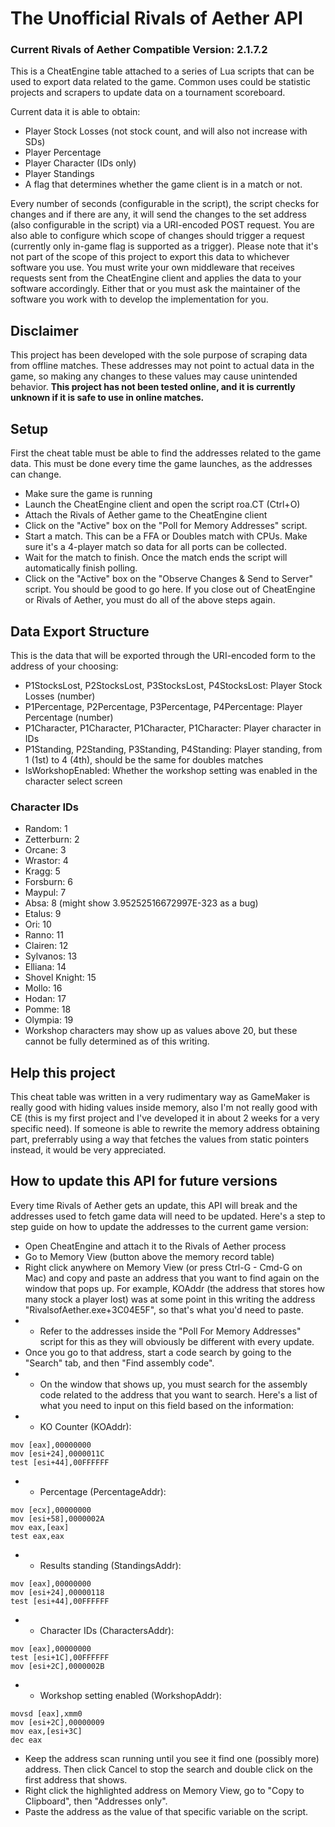 # The Unofficial Rivals of Aether API
### Current Rivals of Aether Compatible Version: 2.1.7.2
This is a CheatEngine table attached to a series of Lua scripts that can be used to export data related to the game.
Common uses could be statistic projects and scrapers to update data on a tournament scoreboard.

Current data it is able to obtain:
- Player Stock Losses (not stock count, and will also not increase with SDs)
- Player Percentage
- Player Character (IDs only)
- Player Standings
- A flag that determines whether the game client is in a match or not.

Every number of seconds (configurable in the script), the script checks for changes and if there are any, it will send the changes to the set address (also configurable in the script) via a URI-encoded POST request.
You are also able to configure which scope of changes should trigger a request (currently only in-game flag is supported as a trigger).
Please note that it's not part of the scope of this project to export this data to whichever software you use. You must write your own middleware that receives requests sent from the CheatEngine client and applies the data to your software accordingly. Either that or you must ask the maintainer of the software you work with to develop the implementation for you.

## Disclaimer
This project has been developed with the sole purpose of scraping data from offline matches. These addresses may not point to actual data in the game, so making any changes to these values may cause unintended behavior.
**This project has not been tested online, and it is currently unknown if it is safe to use in online matches.**

## Setup
First the cheat table must be able to find the addresses related to the game data. This must be done every time the game launches, as the addresses can change.
- Make sure the game is running
- Launch the CheatEngine client and open the script roa.CT (Ctrl+O)
- Attach the Rivals of Aether game to the CheatEngine client
- Click on the "Active" box on the "Poll for Memory Addresses" script.
- Start a match. This can be a FFA or Doubles match with CPUs. Make sure it's a 4-player match so data for all ports can be collected.
- Wait for the match to finish. Once the match ends the script will automatically finish polling.
- Click on the "Active" box on the "Observe Changes & Send to Server" script. You should be good to go here.
If you close out of CheatEngine or Rivals of Aether, you must do all of the above steps again.

## Data Export Structure
This is the data that will be exported through the URI-encoded form to the address of your choosing:
- P1StocksLost, P2StocksLost, P3StocksLost, P4StocksLost: Player Stock Losses (number)
- P1Percentage, P2Percentage, P3Percentage, P4Percentage: Player Percentage (number)
- P1Character, P1Character, P1Character, P1Character: Player character in IDs
- P1Standing, P2Standing, P3Standing, P4Standing: Player standing, from 1 (1st) to 4 (4th), should be the same for doubles matches
- IsWorkshopEnabled: Whether the workshop setting was enabled in the character select screen

### Character IDs
- Random: 1
- Zetterburn: 2
- Orcane: 3
- Wrastor: 4
- Kragg: 5
- Forsburn: 6
- Maypul: 7
- Absa: 8 (might show 3.95252516672997E-323 as a bug)
- Etalus: 9
- Ori: 10
- Ranno: 11
- Clairen: 12
- Sylvanos: 13
- Elliana: 14
- Shovel Knight: 15
- Mollo: 16
- Hodan: 17
- Pomme: 18
- Olympia: 19
- Workshop characters may show up as values above 20, but these cannot be fully determined as of this writing.

## Help this project
This cheat table was written in a very rudimentary way as GameMaker is really good with hiding values inside memory, also I'm not really good with CE (this is my first project and I've developed it in about 2 weeks for a very specific need). If someone is able to rewrite the memory address obtaining part, preferrably using a way that fetches the values from static pointers instead, it would be very appreciated.

## How to update this API for future versions
Every time Rivals of Aether gets an update, this API will break and the addresses used to fetch game data will need to be updated. Here's a step to step guide on how to update the addresses to the current game version:
- Open CheatEngine and attach it to the Rivals of Aether process
- Go to Memory View (button above the memory record table)
- Right click anywhere on Memory View (or press Ctrl-G - Cmd-G on Mac) and copy and paste an address that you want to find again on the window that pops up. For example, KOAddr (the address that stores how many stock a player lost) was at some point in this writing the address "RivalsofAether.exe+3C04E5F", so that's what you'd need to paste.
- - Refer to the addresses inside the "Poll For Memory Addresses" script for this as they will obviously be different with every update.
- Once you go to that address, start a code search by going to the "Search" tab, and then "Find assembly code".
- - On the window that shows up, you must search for the assembly code related to the address that you want to search. Here's a list of what you need to input on this field based on the information:
- - KO Counter (KOAddr):
```
mov [eax],00000000
mov [esi+24],0000011C  
test [esi+44],00FFFFFF
```
-  - Percentage (PercentageAddr):
```
mov [ecx],00000000
mov [esi+58],0000002A
mov eax,[eax]
test eax,eax
```
-  - Results standing (StandingsAddr):
```
mov [eax],00000000
mov [esi+24],00000118
test [esi+44],00FFFFFF
```
-  - Character IDs (CharactersAddr):
```
mov [eax],00000000
test [esi+1C],00FFFFFF
mov [esi+2C],0000002B
```
-  - Workshop setting enabled (WorkshopAddr):
```
movsd [eax],xmm0
mov [esi+2C],00000009
mov eax,[esi+3C]
dec eax
``` 
- Keep the address scan running until you see it find one (possibly more) address. Then click Cancel to stop the search and double click on the first address that shows.
- Right click the highlighted address on Memory View, go to "Copy to Clipboard", then "Addresses only".
- Paste the address as the value of that specific variable on the script.